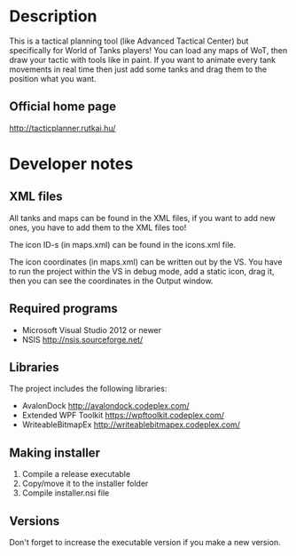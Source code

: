 Description
===========

This is a tactical planning tool (like Advanced Tactical Center) but specifically for World of Tanks players! You can load any maps of WoT, then draw your tactic with tools like in paint. If you want to animate every tank movements in real time then just add some tanks and drag them to the position what you want.

Official home page
------------------

<http://tacticplanner.rutkai.hu/>

Developer notes
===============

XML files
---------

All tanks and maps can be found in the XML files, if you want to add new ones, you have to add them to the XML files too!

The icon ID-s (in maps.xml) can be found in the icons.xml file.

The icon coordinates (in maps.xml) can be written out by the VS. You have to run the project within the VS in debug mode, add a static icon, drag it, then you can see the coordinates in the Output window.

Required programs
-----------------

* Microsoft Visual Studio 2012 or newer
* NSIS <http://nsis.sourceforge.net/>

Libraries
---------

The project includes the following libraries:

* AvalonDock <http://avalondock.codeplex.com/>
* Extended WPF Toolkit <https://wpftoolkit.codeplex.com/>
* WriteableBitmapEx <http://writeablebitmapex.codeplex.com/>

Making installer
----------------

1. Compile a release executable
2. Copy/move it to the installer folder
3. Compile installer.nsi file

Versions
--------

Don't forget to increase the executable version if you make a new version.